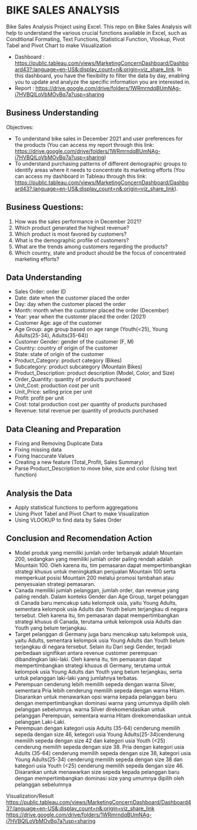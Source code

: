 # BIKE SALES ANALYSIS
Bike Sales Analysis Project using Excel. This repo on Bike Sales Analysis will help to understand the various crucial functions available in Excel, such as Conditional Formating, Text Functions, Statistical Function, Vlookup, Pivot Tabel and Pivot Chart to make Visualization

- Dashboard : https://public.tableau.com/views/MarketingConcernDashboard/Dashboard43?:language=en-US&:display_count=n&:origin=viz_share_link. In this dashboard, you have the flexibility to filter the data by day, enabling you to update and analyze the specific information you are interested in.
- Report : https://drive.google.com/drive/folders/1WRmrndqBUmNAg-i7HVBQILoVbMOvBq7a?usp=sharing

## Business Understanding
Objectives: 
- To understand bike sales in December 2021 and user preferences for the products (You can access my report through this link:
https://drive.google.com/drive/folders/1WRmrndqBUmNAg-i7HVBQILoVbMOvBq7a?usp=sharing)
- To understand purchasing patterns of different demographic groups to identify areas where it needs to concentrate its marketing efforts (You can access my dashboard in Tableau through this link: https://public.tableau.com/views/MarketingConcernDashboard/Dashboard43?:language=en-US&:display_count=n&:origin=viz_share_link).

## Business Questions:
1. How was the sales performance in December 2021?
2. Which product generated the highest revenue?
3. Which product is most favored by customers?
4. What is the demographic profile of customers?
5. What are the trends among customers regarding the products?
6. Which country, state and product should be the focus of concentrated marketing efforts?

## Data Understanding
- Sales Order: order ID
- Date: date when the customer placed the order
- Day: day when the customer placed the order
- Month: month when the customer placed the order (December)
- Year: year when the customer placed the order (2021)
- Customer Age: age of the customer
- Age Group: age group based on age range (Youth(<25), Young Adults(25-34), Adults(35-64))
- Customer Gender: gender of the customer (F, M)
- Country: country of origin of the customer
- State: state of origin of the customer
- Product_Category: product category (Bikes)
- Subcategory: product subcategory (Mountain Bikes)
- Product_Description: product description (Model, Color, and Size)
- Order_Quantity: quantity of products purchased
- Unit_Cost: production cost per unit
- Unit_Price: selling price per unit
- Profit: profit per unit
- Cost: total production cost per quantity of products purchased
- Revenue: total revenue per quantity of products purchased

## Data Cleaning and Preparation 
- Fixing and Removing Duplicate Data
- Fixing missing data
- Fixing Inaccurate Values
- Creating a new feature (Total_Profit, Sales Summary)
- Parse Product_Description to move bike, size and color (Using text function)

## Analysis the Data
- Apply statistical functions to perform aggregations
- Using Pivot Tabel and Pivot Chart to make Visualization
- Using VLOOKUP to find data by Sales Order

## Conclusion and Recomendation Action
- Model produk yang memiliki jumlah order terbanyak adalah Mountain 200, sedangkan yang memiliki jumlah order paling rendah adalah Mountain 100. Oleh karena itu, tim pemasaran dapat mempertimbangkan strategi khusus untuk meningkatkan penjualan Mountain 100 serta memperkuat posisi Mountain 200 melalui promosi tambahan atau penyesuaian strategi pemasaran.
- Canada memiliki jumlah pelanggan, jumlah order, dan revenue yang paling rendah. Dalam konteks Gender dan Age Group, target pelanggan di Canada baru mencakup satu kelompok usia, yaitu Young Adults, sementara kelompok usia Adults dan Youth belum terjangkau di negara tersebut. Oleh karena itu, tim pemasaran dapat mempertimbangkan strategi khusus di Canada, terutama untuk kelompok usia Adults dan Youth yang belum terjangkau.
- Target pelanggan di Germany juga baru mencakup satu kelompok usia, yaitu Adults, sementara kelompok usia Young Adults dan Youth belum terjangkau di negara tersebut. Selain itu
  Dari segi Gender, terjadi perbedaan signifikan antara revenue customer perempuan dibandingkan laki-laki. Oleh karena itu, tim pemasaran dapat mempertimbangkan strategi khusus di Germany, terutama untuk kelompok usia Young Adults dan Youth yang belum terjangkau, serta untuk pelanggan laki-laki yang jumlahnya terbatas.
- Perempuan cenderung lebih memilih sepeda dengan warna Silver, sementara Pria lebih cenderung memilih sepeda dengan warna Hitam. Disarankan untuk menawarkan opsi warna kepada pelanggan baru dengan mempertimbangkan dominasi warna yang umumnya dipilih oleh pelanggan sebelumnya. warna Silver direkomendasikan untuk pelanggan Perempuan, sementara warna Hitam direkomendasikan untuk pelanggan Laki-Laki.
- Perempuan dengan kategori usia Adults (35-64) cenderung memilih sepeda dengan size 46, ketegori usia Young Adults(25-34)cenderung memilih sepeda dengan size 42 dan kategori usia Youth (<25) cenderung memilih sepeda dengan size 38. Pria dengan kategori usia Adults (35-64) cenderung memilih sepeda dengan size 38, kategori usia Young Adults(25-34) cenderung memilih sepeda dengan size 38 dan kategori usia Youth (<25) cenderung memilih sepeda dengan size 46. Disarankan untuk menawarkan size sepeda kepada pelanggan baru dengan mempertimbangkan
dominasi size yang umumnya dipilih oleh pelanggan sebelumnya

Visualization/Result
https://public.tableau.com/views/MarketingConcernDashboard/Dashboard43?:language=en-US&:display_count=n&:origin=viz_share_link
https://drive.google.com/drive/folders/1WRmrndqBUmNAg-i7HVBQILoVbMOvBq7a?usp=sharing 
 
